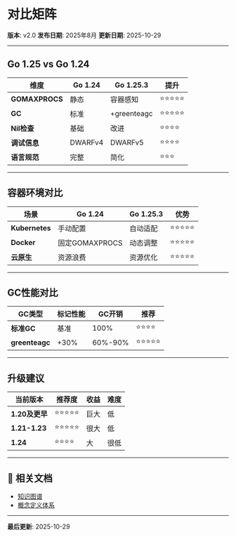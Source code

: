# 对比矩阵

**版本**: v2.0
**发布日期**: 2025年8月
**更新日期**: 2025-10-29

---

## Go 1.25 vs Go 1.24

| 维度 | Go 1.24 | Go 1.25.3 | 提升 |
|------|---------|-----------|------|
| **GOMAXPROCS** | 静态 | 容器感知 | ⭐⭐⭐⭐⭐ |
| **GC** | 标准 | +greenteagc | ⭐⭐⭐⭐⭐ |
| **Nil检查** | 基础 | 改进 | ⭐⭐⭐⭐ |
| **调试信息** | DWARFv4 | DWARFv5 | ⭐⭐⭐⭐ |
| **语言规范** | 完整 | 简化 | ⭐⭐⭐ |

---

## 容器环境对比

| 场景 | Go 1.24 | Go 1.25.3 | 优势 |
|------|---------|-----------|------|
| **Kubernetes** | 手动配置 | 自动适配 | ⭐⭐⭐⭐⭐ |
| **Docker** | 固定GOMAXPROCS | 动态调整 | ⭐⭐⭐⭐⭐ |
| **云原生** | 资源浪费 | 资源优化 | ⭐⭐⭐⭐⭐ |

---

## GC性能对比

| GC类型 | 标记性能 | GC开销 | 推荐 |
|--------|---------|--------|------|
| **标准GC** | 基准 | 100% | ⭐⭐⭐⭐ |
| **greenteagc** | +30% | 60%-90% | ⭐⭐⭐⭐⭐ |

---

## 升级建议

| 当前版本 | 推荐度 | 收益 | 难度 |
|---------|-------|------|------|
| **1.20及更早** | ⭐⭐⭐⭐⭐ | 巨大 | 低 |
| **1.21-1.23** | ⭐⭐⭐⭐⭐ | 很大 | 低 |
| **1.24** | ⭐⭐⭐⭐ | 大 | 很低 |

---

## 🔗 相关文档

- [知识图谱](./00-知识图谱.md)
- [概念定义体系](./00-概念定义体系.md)

---

**最后更新**: 2025-10-29

